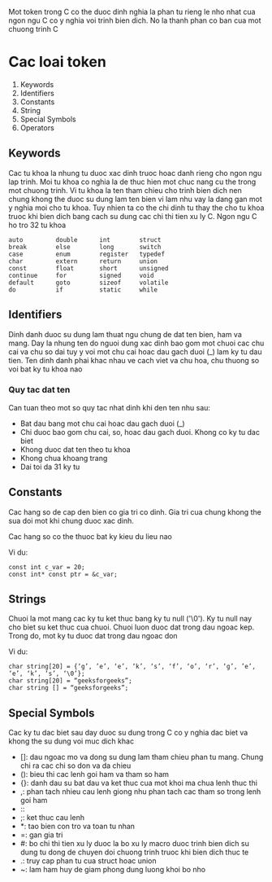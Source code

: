 Mot token trong C co the duoc dinh nghia la phan tu rieng le nho nhat cua ngon ngu C co y nghia voi trinh bien dich. No la thanh phan co ban cua mot chuong trinh C

# Cac loai token
1. Keywords
2. Identifiers
3. Constants
4. String
5. Special Symbols
6. Operators
   
## Keywords
Cac tu khoa la nhung tu duoc xac dinh truoc hoac danh rieng cho ngon ngu lap trinh. Moi tu khoa co nghia la de thuc hien mot chuc nang cu the trong mot chuong trinh. Vi tu khoa la ten tham chieu cho trinh bien dich nen chung khong the duoc su dung lam ten bien vi lam nhu vay la dang gan mot y nghia moi cho tu khoa. Tuy nhien ta co the chi dinh tu thay the cho tu khoa truoc khi bien dich bang cach su dung cac chi thi tien xu ly C. Ngon ngu C ho tro 32 tu khoa
```
auto         double      int        struct
break        else        long       switch
case         enum        register   typedef
char         extern      return     union
const        float       short      unsigned
continue     for         signed     void
default      goto        sizeof     volatile
do           if          static     while
```

## Identifiers
Dinh danh duoc su dung lam thuat ngu chung de dat ten bien, ham va mang. Day la nhung ten do nguoi dung xac dinh bao gom mot chuoi cac chu cai va chu so dai tuy y voi mot chu cai hoac dau gach duoi (_) lam ky tu dau tien. Ten dinh danh phai khac nhau ve cach viet va chu hoa, chu thuong so voi bat ky tu khoa nao

### Quy tac dat ten
Can tuan theo mot so quy tac nhat dinh khi den ten nhu sau:
* Bat dau bang mot chu cai hoac dau gach duoi (_)
* Chi duoc bao gom chu cai, so, hoac dau gach duoi. Khong co ky tu dac biet
* Khong duoc dat ten theo tu khoa
* Khong chua khoang trang
* Dai toi da 31 ky tu

## Constants
Cac hang so de cap den bien co gia tri co dinh. Gia tri cua chung khong the sua doi mot khi chung duoc xac dinh.

Cac hang so co the thuoc bat ky kieu du lieu nao

Vi du:
```
const int c_var = 20;
const int* const ptr = &c_var;
```

## Strings
Chuoi la mot mang cac ky tu ket thuc bang ky tu null ('\0'). Ky tu null nay cho biet su ket thuc cua chuoi. Chuoi luon duoc dat trong dau ngoac kep. Trong do, mot ky tu duoc dat trong dau ngoac don

Vi du:
```
char string[20] = {‘g’, ’e’, ‘e’, ‘k’, ‘s’, ‘f’, ‘o’, ‘r’, ‘g’, ’e’, ‘e’, ‘k’, ‘s’, ‘\0’};
char string[20] = “geeksforgeeks”;
char string [] = “geeksforgeeks”;
```

## Special Symbols
Cac ky tu dac biet sau day duoc su dung trong C co y nghia dac biet va khong the su dung voi muc dich khac
* []: dau ngoac mo va dong su dung lam tham chieu phan tu mang. Chung chi ra cac chi so don va da chieu
* (): bieu thi cac lenh goi ham va tham so ham
* {}: danh dau su bat dau va ket thuc cua mot khoi ma chua lenh thuc thi
* ,: phan tach nhieu cau lenh giong nhu phan tach cac tham so trong lenh goi ham
* ::
* ;: ket thuc cau lenh
* *: tao bien con tro va toan tu nhan
* =: gan gia tri
* #: bo chi thi tien xu ly duoc la bo xu ly macro duoc trinh bien dich su dung tu dong de chuyen doi chuong trinh truoc khi bien dich thuc te
* .: truy cap phan tu cua struct hoac union
* ~: lam ham huy de giam phong dung luong khoi bo nho
